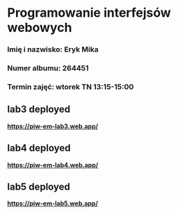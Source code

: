 # Programowanie interfejsów webowych

### Imię i nazwisko: Eryk Mika 

### Numer albumu: 264451

### Termin zajęć:  wtorek TN 13:15-15:00

## lab3 deployed
**<a href="https://piw-em-lab3.web.app/">https://piw-em-lab3.web.app/</a>**

## lab4 deployed
**<a href="https://piw-em-lab4.web.app/">https://piw-em-lab4.web.app/</a>**
 
## lab5 deployed
**<a href="https://piw-em-lab5.web.app/">https://piw-em-lab5.web.app/</a>**
